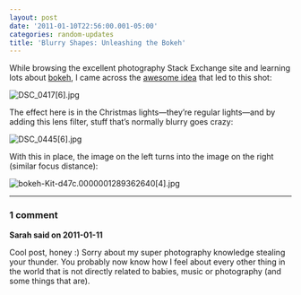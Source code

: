 ```yaml
---
layout: post
date: '2011-01-10T22:56:00.001-05:00'
categories: random-updates
title: 'Blurry Shapes: Unleashing the Bokeh'
---
```




While browsing the excellent photography Stack Exchange site and learning lots about [bokeh](http://photo.stackexchange.com/q/2706/380#2710"), I came across the [awesome idea](http://www.diyphotography.net/diy_create_your_own_bokeh") that led to this shot:  

![DSC_0417[6].jpg](/assets/2011/DSC_0417[6].jpg)

The effect here is in the Christmas lights—they’re regular lights—and by adding this lens filter, stuff that’s normally blurry goes crazy:

![DSC_0445[6].jpg](/assets/2011/DSC_0445[6].jpg)

With this in place, the image on the left turns into the image on the right (similar focus distance):  

![bokeh-Kit-d47c.0000001289362640[4].jpg](/assets/2011/bokeh-Kit-d47c.0000001289362640[4].jpg)

---

### 1 comment

**Sarah said on 2011-01-11**

Cool post, honey :)  Sorry about my super photography knowledge stealing your thunder.  You probably now know how I feel about every other thing in the world that is not directly related to babies, music or photography (and some things that are).

